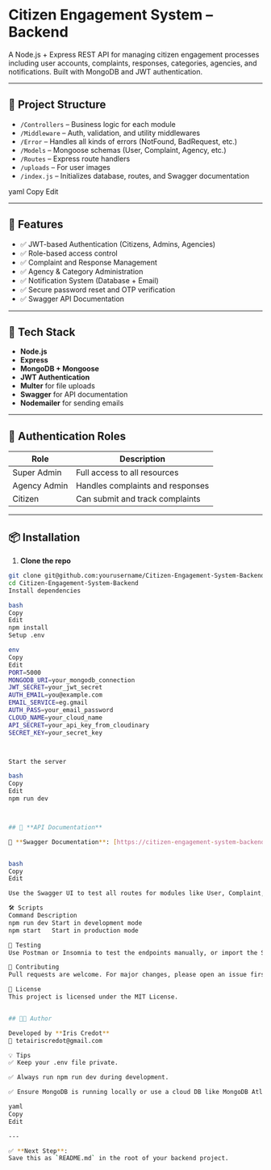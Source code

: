 # Citizen Engagement System – Backend

A Node.js + Express REST API for managing citizen engagement processes including user accounts, complaints, responses, categories, agencies, and notifications. Built with MongoDB and JWT authentication.

---

## 📂 Project Structure


- `/Controllers` – Business logic for each module
- `/Middleware` – Auth, validation, and utility middlewares
- `/Error` – Handles all kinds of errors (NotFound, BadRequest, etc.)
- `/Models` – Mongoose schemas (User, Complaint, Agency, etc.)
- `/Routes` – Express route handlers
- `/uploads` – For user images
- `/index.js` – Initializes database, routes, and Swagger documentation

yaml
Copy
Edit

---

## 🚀 Features

- ✅ JWT-based Authentication (Citizens, Admins, Agencies)
- ✅ Role-based access control
- ✅ Complaint and Response Management
- ✅ Agency & Category Administration
- ✅ Notification System (Database + Email)
- ✅ Secure password reset and OTP verification
- ✅ Swagger API Documentation

---

## 🔧 Tech Stack

- **Node.js**
- **Express**
- **MongoDB + Mongoose**
- **JWT Authentication**
- **Multer** for file uploads
- **Swagger** for API documentation
- **Nodemailer** for sending emails

---

## 🔐 Authentication Roles

| Role         | Description                        |
|--------------|------------------------------------|
| Super Admin  | Full access to all resources       |
| Agency Admin | Handles complaints and responses   |
| Citizen      | Can submit and track complaints    |

---

## 📦 Installation

1. **Clone the repo**

```bash
git clone git@github.com:yourusername/Citizen-Engagement-System-Backend.git
cd Citizen-Engagement-System-Backend
Install dependencies

bash
Copy
Edit
npm install
Setup .env

env
Copy
Edit
PORT=5000
MONGODB_URI=your_mongodb_connection
JWT_SECRET=your_jwt_secret
AUTH_EMAIL=you@example.com
EMAIL_SERVICE=eg.gmail
AUTH_PASS=your_email_password
CLOUD_NAME=your_cloud_name
API_SECRET=your_api_key_from_cloudinary
SECRET_KEY=your_secret_key



Start the server

bash
Copy
Edit
npm run dev



## 📘 **API Documentation**

🔗 **Swagger Documentation**: [https://citizen-engagement-system-backend.onrender.com/api-system](https://citizen-engagement-system-backend.onrender.com/api-system)


bash
Copy
Edit

Use the Swagger UI to test all routes for modules like User, Complaint, Response, Category, Notification, and Agency.

🛠️ Scripts
Command	Description
npm run dev	Start in development mode
npm start	Start in production mode

🧪 Testing 
Use Postman or Insomnia to test the endpoints manually, or import the Swagger JSON into Swagger Editor.

🤝 Contributing
Pull requests are welcome. For major changes, please open an issue first to discuss what you’d like to change.

📄 License
This project is licensed under the MIT License.


## 👨‍💻 Author

Developed by **Iris Credot**  
📧 tetairiscredot@gmail.com  

💡 Tips
✅ Keep your .env file private.

✅ Always run npm run dev during development.

✅ Ensure MongoDB is running locally or use a cloud DB like MongoDB Atlas.

yaml
Copy
Edit

---

✅ **Next Step**:  
Save this as `README.md` in the root of your backend project.








